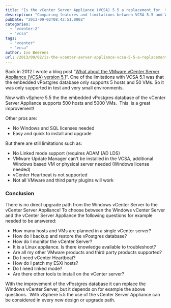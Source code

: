 ```yaml
---
title: "Is the vCenter Server Appliance (VCSA) 5.5 a replacement for  the  Windows vCenter Server?"
description: "Comparing features and limitations between VCSA 5.5 and Windows-based vCenter Server deployments."
pubDate: "2013-09-02T08:42:51.000Z"
categories: 
  - "vcenter-2"
  - "vcsa"
tags: 
  - "vcenter"
  - "vcsa"
author: Ivo Beerens
url: /2013/09/02/is-the-vcenter-server-appliance-vcsa-5-5-a-replacement-for-the-windows-vcenter-server/
---
```


Back in 2012 I wrote a blog post “[What about the VMware vCenter Server Appliance (VCSA) version 5.1](http://www.ivobeerens.nl/2012/10/22/what-about-vmware-vcenter-server-appliance-vcsa-version-5-1/)”. One of the limitations with VCSA 5.1 was that the embedded vPostgres database only supports 5 hosts and 50 VMs. So it was only supported in test and very small environments.

Now with vSphere 5.5 the the embedded vPostgres database of the vCenter Server Appliance supports 500 hosts and 5000 VMs.  This  is a great improvement!

Other pros are:
- No Windows and SQL licenses needed
- Easy and quick to install and upgrade

But there are still limitations such as:
- No Linked mode support (requires ADAM (AD LDS)
- VMware Update Manager can't be installed in the VCSA, additional Windows based VM or physical server needed (Windows license needed)
- vCenter Heartbeat is not supported
- Not all VMware and third party plugins will work

### Conclusion

There is no direct upgrade path from the Windows vCenter Server to the vCenter Server Appliance! To choose between the Windows vCenter Server and the vCenter Server Appliance the following questions for example needed to be answered:

- How many hosts and VMs are planned in a single vCenter server?
- How do I backup and restore the vPostgres database?
- How do I monitor the vCenter Server?
- It is a Linux appliance. Is there knowledge available to troubleshoot?
- Are all my other VMware products and third party products supported?
- Do I need vCenter Heartbeat?
- How do I patch my ESXi hosts?
- Do I need linked mode?
- Are there other tools to install on the vCenter server?

With the improvement of the vPostgres database it can replace the Windows vCenter Server, but it depends on for example the above questions.  With vSphere 5.5 the use of the vCenter Server Appliance can be considered in every new design or upgrade path.